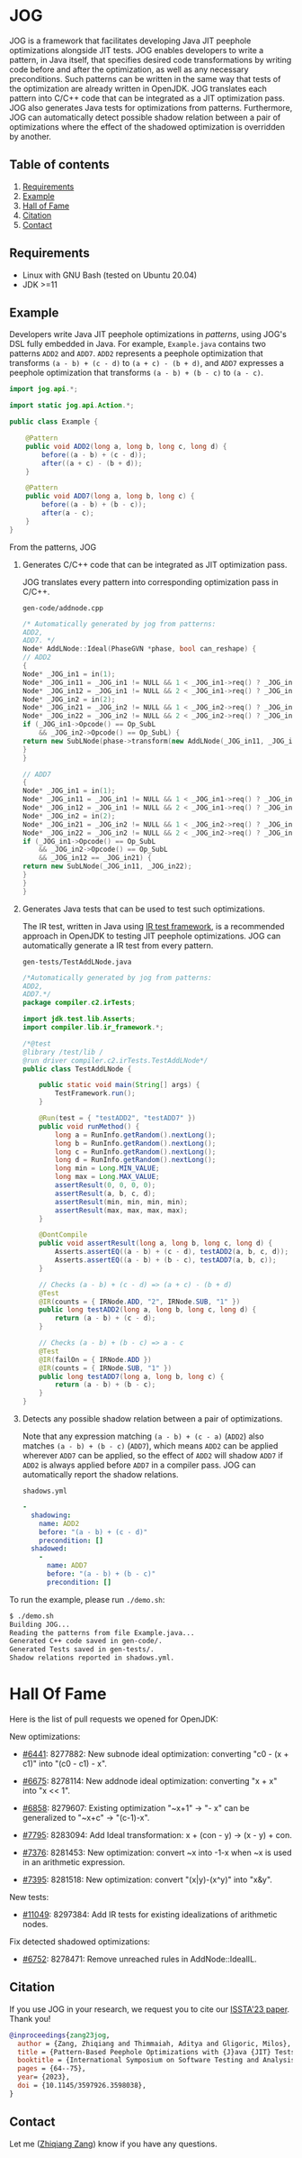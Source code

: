 # JOG

JOG is a framework that facilitates developing Java JIT peephole
optimizations alongside JIT tests. JOG enables developers to write a
pattern, in Java itself, that specifies desired code transformations
by writing code before and after the optimization, as well as any
necessary preconditions. Such patterns can be written in the same way
that tests of the optimization are already written in OpenJDK. JOG
translates each pattern into C/C++ code that can be integrated as a
JIT optimization pass. JOG also generates Java tests for optimizations
from patterns. Furthermore, JOG can automatically detect possible
shadow relation between a pair of optimizations where the effect of
the shadowed optimization is overridden by another.

## Table of contents

1. [Requirements](#Requirements)
2. [Example](#Example)
3. [Hall of Fame](#Hall-of-Fame)
4. [Citation](#Citation)
5. [Contact](#Contact)

## Requirements

- Linux with GNU Bash (tested on Ubuntu 20.04)
- JDK >=11

## Example

Developers write Java JIT peephole optimizations in _patterns_, using
JOG's DSL fully embedded in Java. For example, `Example.java` contains
two patterns `ADD2` and `ADD7`. `ADD2` represents a peephole
optimization that transforms `(a - b) + (c - d)` to `(a + c) - (b +
d)`, and `ADD7` expresses a peephole optimization that transforms
`(a - b) + (b - c)` to `(a - c)`.

```java
import jog.api.*;

import static jog.api.Action.*;

public class Example {

    @Pattern
    public void ADD2(long a, long b, long c, long d) {
        before((a - b) + (c - d));
        after((a + c) - (b + d));
    }

    @Pattern
    public void ADD7(long a, long b, long c) {
        before((a - b) + (b - c));
        after(a - c);
    }
}
```

From the patterns, JOG

1. Generates C/C++ code that can be integrated as JIT optimization
   pass.

   JOG translates every pattern into corresponding optimization pass
   in C/C++.

   `gen-code/addnode.cpp`
   ```cpp
   /* Automatically generated by jog from patterns: 
   ADD2,
   ADD7. */
   Node* AddLNode::Ideal(PhaseGVN *phase, bool can_reshape) {
   // ADD2
   {
   Node* _JOG_in1 = in(1);
   Node* _JOG_in11 = _JOG_in1 != NULL && 1 < _JOG_in1->req() ? _JOG_in1->in(1) : NULL;
   Node* _JOG_in12 = _JOG_in1 != NULL && 2 < _JOG_in1->req() ? _JOG_in1->in(2) : NULL;
   Node* _JOG_in2 = in(2);
   Node* _JOG_in21 = _JOG_in2 != NULL && 1 < _JOG_in2->req() ? _JOG_in2->in(1) : NULL;
   Node* _JOG_in22 = _JOG_in2 != NULL && 2 < _JOG_in2->req() ? _JOG_in2->in(2) : NULL;
   if (_JOG_in1->Opcode() == Op_SubL
       && _JOG_in2->Opcode() == Op_SubL) {
   return new SubLNode(phase->transform(new AddLNode(_JOG_in11, _JOG_in21)), phase->transform(new AddLNode(_JOG_in12, _JOG_in22)));
   }
   }
   
   // ADD7
   {
   Node* _JOG_in1 = in(1);
   Node* _JOG_in11 = _JOG_in1 != NULL && 1 < _JOG_in1->req() ? _JOG_in1->in(1) : NULL;
   Node* _JOG_in12 = _JOG_in1 != NULL && 2 < _JOG_in1->req() ? _JOG_in1->in(2) : NULL;
   Node* _JOG_in2 = in(2);
   Node* _JOG_in21 = _JOG_in2 != NULL && 1 < _JOG_in2->req() ? _JOG_in2->in(1) : NULL;
   Node* _JOG_in22 = _JOG_in2 != NULL && 2 < _JOG_in2->req() ? _JOG_in2->in(2) : NULL;
   if (_JOG_in1->Opcode() == Op_SubL
       && _JOG_in2->Opcode() == Op_SubL
       && _JOG_in12 == _JOG_in21) {
   return new SubLNode(_JOG_in11, _JOG_in22);
   }
   }
   }
   ```

2. Generates Java tests that can be used to test such optimizations.

   The IR test, written in Java using
   [IR test framework](https://github.com/openjdk/jdk/tree/master/test/hotspot/jtreg/compiler/lib/ir_framework),
   is a recommended approach in OpenJDK to testing JIT peephole
   optimizations. JOG can automatically generate a IR test from every
   pattern.

   `gen-tests/TestAddLNode.java`
   ```java
   /*Automatically generated by jog from patterns: 
   ADD2,
   ADD7.*/
   package compiler.c2.irTests;
   
   import jdk.test.lib.Asserts;
   import compiler.lib.ir_framework.*;
   
   /*@test
   @library /test/lib /
   @run driver compiler.c2.irTests.TestAddLNode*/
   public class TestAddLNode {
   
       public static void main(String[] args) {
           TestFramework.run();
       }
   
       @Run(test = { "testADD2", "testADD7" })
       public void runMethod() {
           long a = RunInfo.getRandom().nextLong();
           long b = RunInfo.getRandom().nextLong();
           long c = RunInfo.getRandom().nextLong();
           long d = RunInfo.getRandom().nextLong();
           long min = Long.MIN_VALUE;
           long max = Long.MAX_VALUE;
           assertResult(0, 0, 0, 0);
           assertResult(a, b, c, d);
           assertResult(min, min, min, min);
           assertResult(max, max, max, max);
       }
   
       @DontCompile
       public void assertResult(long a, long b, long c, long d) {
           Asserts.assertEQ((a - b) + (c - d), testADD2(a, b, c, d));
           Asserts.assertEQ((a - b) + (b - c), testADD7(a, b, c));
       }
   
       // Checks (a - b) + (c - d) => (a + c) - (b + d)
       @Test
       @IR(counts = { IRNode.ADD, "2", IRNode.SUB, "1" })
       public long testADD2(long a, long b, long c, long d) {
           return (a - b) + (c - d);
       }
   
       // Checks (a - b) + (b - c) => a - c
       @Test
       @IR(failOn = { IRNode.ADD })
       @IR(counts = { IRNode.SUB, "1" })
       public long testADD7(long a, long b, long c) {
           return (a - b) + (b - c);
       }
   }
   ```

3. Detects any possible shadow relation between a pair of
   optimizations.

   Note that any expression matching `(a - b) + (c - a)` (`ADD2`) also
   matches `(a - b) + (b - c)` (`ADD7`), which means `ADD2` can be
   applied wherever `ADD7` can be applied, so the effect of `ADD2`
   will shadow `ADD7` if `ADD2` is always applied before `ADD7` in a
   compiler pass. JOG can automatically report the shadow relations.

   `shadows.yml`
   ```yaml
   -
     shadowing:
       name: ADD2
       before: "(a - b) + (c - d)"
       precondition: []
     shadowed:
       -
         name: ADD7
         before: "(a - b) + (b - c)"
         precondition: []
   ```

To run the example, please run `./demo.sh`:
```bash
$ ./demo.sh
Building JOG...
Reading the patterns from file Example.java...
Generated C++ code saved in gen-code/.
Generated Tests saved in gen-tests/.
Shadow relations reported in shadows.yml.
```

# Hall Of Fame

Here is the list of pull requests we opened for OpenJDK:

New optimizations:

- [#6441](https://github.com/openjdk/jdk/pull/6441):
  8277882: New subnode ideal optimization: converting "c0 - (x + c1)"
  into "(c0 - c1) - x".

- [#6675](https://github.com/openjdk/jdk/pull/6675):
  8278114: New addnode ideal optimization: converting "x + x" into "x
  << 1".

- [#6858](https://github.com/openjdk/jdk/pull/6858):
  8279607: Existing optimization "~x+1" -> "- x" can be generalized to
  "~x+c" -> "(c-1)-x".

- [#7795](https://github.com/openjdk/jdk/pull/7795):
  8283094: Add Ideal transformation: x + (con - y) -> (x - y) + con.

- [#7376](https://github.com/openjdk/jdk/pull/7376):
  8281453: New optimization: convert ~x into -1-x when ~x is used in
  an arithmetic expression.

- [#7395](https://github.com/openjdk/jdk/pull/7395):
  8281518: New optimization: convert "(x|y)-(x^y)" into "x&y".

New tests:

- [#11049](https://github.com/openjdk/jdk/pull/11049):
  8297384: Add IR tests for existing idealizations of arithmetic
  nodes.

Fix detected shadowed optimizations:

- [#6752](https://github.com/openjdk/jdk/pull/6752):
  8278471: Remove unreached rules in AddNode::IdealIL.

## Citation

If you use JOG in your research, we request you to cite our
[ISSTA'23 paper](https://cptgit.github.io/dl/papers/zang23jog.pdf).
Thank you!

```bibtex
@inproceedings{zang23jog,
  author = {Zang, Zhiqiang and Thimmaiah, Aditya and Gligoric, Milos},
  title = {Pattern-Based Peephole Optimizations with {J}ava {JIT} Tests},
  booktitle = {International Symposium on Software Testing and Analysis},
  pages = {64--75},
  year= {2023},
  doi = {10.1145/3597926.3598038},
}
```

## Contact

Let me ([Zhiqiang Zang](https://github.com/CptGit)) know if you have
any questions.
